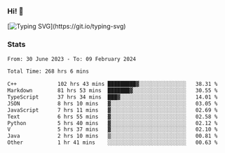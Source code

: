 ### Hi!  👋

[![Typing SVG](https://readme-typing-svg.herokuapp.com?font=Fira+Code&pause=1000&width=435&lines=Hello!+I'm+Texiwustion.)](https://git.io/typing-svg)

### Stats

<!--START_SECTION:waka-->

```txt
From: 30 June 2023 - To: 09 February 2024

Total Time: 268 hrs 6 mins

C++             102 hrs 43 mins █████████▓░░░░░░░░░░░░░░░   38.31 %
Markdown        81 hrs 53 mins  ███████▓░░░░░░░░░░░░░░░░░   30.55 %
TypeScript      37 hrs 34 mins  ███▓░░░░░░░░░░░░░░░░░░░░░   14.01 %
JSON            8 hrs 10 mins   ▓░░░░░░░░░░░░░░░░░░░░░░░░   03.05 %
JavaScript      7 hrs 11 mins   ▓░░░░░░░░░░░░░░░░░░░░░░░░   02.69 %
Text            6 hrs 55 mins   ▓░░░░░░░░░░░░░░░░░░░░░░░░   02.58 %
Python          5 hrs 40 mins   ▓░░░░░░░░░░░░░░░░░░░░░░░░   02.12 %
V               5 hrs 37 mins   ▓░░░░░░░░░░░░░░░░░░░░░░░░   02.10 %
Java            2 hrs 10 mins   ▒░░░░░░░░░░░░░░░░░░░░░░░░   00.81 %
Other           1 hr 41 mins    ░░░░░░░░░░░░░░░░░░░░░░░░░   00.63 %
```

<!--END_SECTION:waka-->
